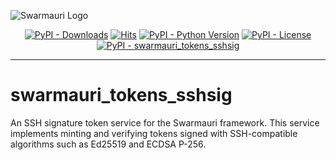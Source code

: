 ![Swarmauri Logo](https://res.cloudinary.com/dbjmpekvl/image/upload/v1730099724/Swarmauri-logo-lockup-2048x757_hww01w.png)

<p align="center">
    <a href="https://pypi.org/project/swarmauri_tokens_sshsig/">
        <img src="https://img.shields.io/pypi/dm/swarmauri_tokens_sshsig" alt="PyPI - Downloads"/></a>
    <a href="https://hits.sh/github.com/swarmauri/swarmauri-sdk/tree/master/pkgs/standards/swarmauri_tokens_sshsig/">
        <img alt="Hits" src="https://hits.sh/github.com/swarmauri/swarmauri-sdk/tree/master/pkgs/standards/swarmauri_tokens_sshsig.svg"/></a>
    <a href="https://pypi.org/project/swarmauri_tokens_sshsig/">
        <img src="https://img.shields.io/pypi/pyversions/swarmauri_tokens_sshsig" alt="PyPI - Python Version"/></a>
    <a href="https://pypi.org/project/swarmauri_tokens_sshsig/">
        <img src="https://img.shields.io/pypi/l/swarmauri_tokens_sshsig" alt="PyPI - License"/></a>
    <a href="https://pypi.org/project/swarmauri_tokens_sshsig/">
        <img src="https://img.shields.io/pypi/v/swarmauri_tokens_sshsig?label=swarmauri_tokens_sshsig&color=green" alt="PyPI - swarmauri_tokens_sshsig"/></a>

</p>

---

# swarmauri_tokens_sshsig

An SSH signature token service for the Swarmauri framework. This service
implements minting and verifying tokens signed with SSH-compatible
algorithms such as Ed25519 and ECDSA P-256.

